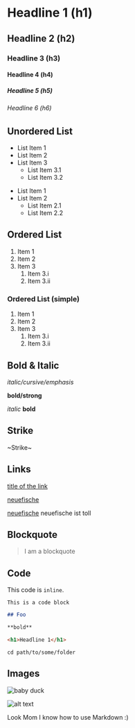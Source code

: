 # Headline 1 (h1)
## Headline 2 (h2)
### Headline 3 (h3)
#### Headline 4 (h4)
##### Headline 5 (h5)
###### Headline 6 (h6)

## Unordered List

* List Item 1
* List Item 2
* List Item 3
   * List Item 3.1
   * List Item 3.2

- List Item 1
- List Item 2
   - List Item 2.1
   - List Item 2.2


## Ordered List

1. Item 1
2. Item 2
3. Item 3
   1. Item 3.i
   2. Item 3.ii

### Ordered List (simple)

1. Item 1
1. Item 2
1. Item 3
   1. Item 3.i
   1. Item 3.ii


## Bold & Italic

*italic/cursive/emphasis*

**bold/strong**

_italic_
__bold__


## Strike

~Strike~


## Links

[title of the link](https://www.neuefische.de)

[neuefische][neuefische]

[neuefische][neuefische] neuefische ist toll


## Blockquote

> I am a blockquote


## Code

This code is `inline`.

```
This is a code block
```

```md
## Foo

**bold**
```

```html
<h1>Headline 1</h1>
```

```shell
cd path/to/some/folder
```


## Images

![baby duck](https://user-images.githubusercontent.com/15978350/160430643-ced20c7e-1579-4621-aef6-a1817100c038.jpeg)


![alt text](https://images.unsplash.com/photo-1579822269843-3769559ce9bc?ixlib=rb-1.2.1&ixid=MnwxMjA3fDB8MHxwaG90by1wYWdlfHx8fGVufDB8fHx8&auto=format&fit=crop&w=1846&q=80)



Look Mom I know how to use Markdown :)

[neuefische]: https://www.neuefische.de
[google]: https://www.google.com
